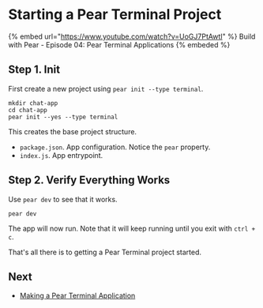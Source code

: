 # Starting a Pear Terminal Project

{% embed url="https://www.youtube.com/watch?v=UoGJ7PtAwtI" %} Build with Pear - Episode 04: Pear Terminal Applications {% embeded %}

## Step 1. Init

First create a new project using `pear init --type terminal`.

```
mkdir chat-app
cd chat-app
pear init --yes --type terminal
```

This creates the base project structure.

- `package.json`. App configuration. Notice the `pear` property.
- `index.js`. App entrypoint.

## Step 2. Verify Everything Works

Use `pear dev` to see that it works.

```
pear dev
```

The app will now run. Note that it will keep running until you exit with `ctrl + c`.

That's all there is to getting a Pear Terminal project started.


## Next

* [Making a Pear Terminal Application](./making-a-pear-terminal-app.md)
